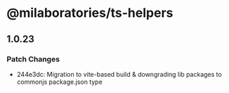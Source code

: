 # @milaboratories/ts-helpers

## 1.0.23

### Patch Changes

- 244e3dc: Migration to vite-based build & downgrading lib packages to commonjs package.json type
